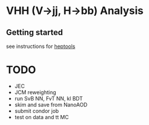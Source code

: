 # VHH (V->jj, H->bb) Analysis

## Getting started
see instructions for [heptools](https://github.com/chuyuanliu/heptools)

# TODO
- JEC
- JCM reweighting
- run SvB NN, FvT NN, kl BDT
- skim and save from NanoAOD
- submit condor job
- test on data and tt MC